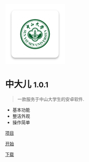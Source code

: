 ![logo](_src/logo.png)

# 中大儿 <small>1.0.1</small>

> 一款服务于中山大学生的安卓软件.

- 基本功能
- 整洁外观
- 操作简单

[项目](https://github.com/SYSU-Tang/sysuer)

[开始](#Headline)

[下载](#Headline)